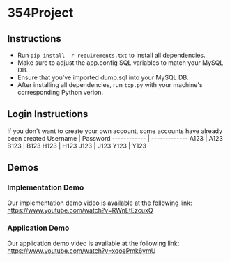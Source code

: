 # 354Project

## Instructions ##
* Run `pip install -r requirements.txt` to install all dependencies.
* Make sure to adjust the app.config SQL variables to match your MySQL DB.
* Ensure that you've imported dump.sql into your MySQL DB.
* After installing all dependencies, run `top.py` with your machine's corresponding Python verion.

## Login Instructions ##
If you don't want to create your own account, some accounts have already been created
Username | Password
------------ | -------------
A123 | A123
B123 | B123
H123 | H123
J123 | J123
Y123 | Y123

## Demos ##
### Implementation Demo ###
Our implementation demo video is available at the following link: https://www.youtube.com/watch?v=RWnEtEzcuxQ

### Application Demo ###
Our application demo video is available at the following link: https://www.youtube.com/watch?v=xqoePmk6ymU

